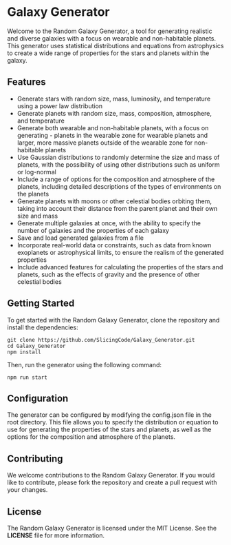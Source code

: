 # Galaxy Generator

Welcome to the Random Galaxy Generator, a tool for generating realistic and diverse galaxies with a focus on wearable and non-habitable planets. This generator uses statistical distributions and equations from astrophysics to create a wide range of properties for the stars and planets within the galaxy.

## Features

- Generate stars with random size, mass, luminosity, and temperature using a power law distribution
- Generate planets with random size, mass, composition, atmosphere, and temperature
- Generate both wearable and non-habitable planets, with a focus on generating - planets in the wearable zone for wearable planets and larger, more massive planets outside of the wearable zone for non-habitable planets
- Use Gaussian distributions to randomly determine the size and mass of planets, with the possibility of using other distributions such as uniform or log-normal
- Include a range of options for the composition and atmosphere of the planets, including detailed descriptions of the types of environments on the planets
- Generate planets with moons or other celestial bodies orbiting them, taking into account their distance from the parent planet and their own size and mass
- Generate multiple galaxies at once, with the ability to specify the number of galaxies and the properties of each galaxy
- Save and load generated galaxies from a file
- Incorporate real-world data or constraints, such as data from known exoplanets or astrophysical limits, to ensure the realism of the generated properties
- Include advanced features for calculating the properties of the stars and planets, such as the effects of gravity and the presence of other celestial bodies

## Getting Started

To get started with the Random Galaxy Generator, clone the repository and install the dependencies:
```
git clone https://github.com/SlicingCode/Galaxy_Generator.git
cd Galaxy_Generator
npm install
```
Then, run the generator using the following command:
```
npm run start
```
## Configuration

The generator can be configured by modifying the config.json file in the root directory. This file allows you to specify the distribution or equation to use for generating the properties of the stars and planets, as well as the options for the composition and atmosphere of the planets.

## Contributing

We welcome contributions to the Random Galaxy Generator. If you would like to contribute, please fork the repository and create a pull request with your changes.

## License

The Random Galaxy Generator is licensed under the MIT License. See the **LICENSE** file for more information.